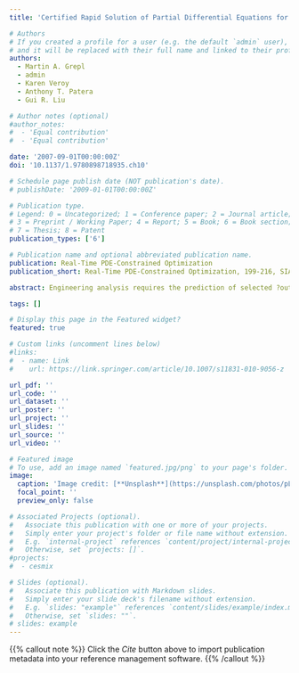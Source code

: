 ```yaml
---
title: 'Certified Rapid Solution of Partial Differential Equations for Real-Time Parameter Estimation and Optimization'

# Authors
# If you created a profile for a user (e.g. the default `admin` user), write the username (folder name) here
# and it will be replaced with their full name and linked to their profile.
authors:  
  - Martin A. Grepl
  - admin
  - Karen Veroy
  - Anthony T. Patera
  - Gui R. Liu

# Author notes (optional)
#author_notes:
#  - 'Equal contribution'
#  - 'Equal contribution'

date: '2007-09-01T00:00:00Z'
doi: '10.1137/1.9780898718935.ch10'

# Schedule page publish date (NOT publication's date).
# publishDate: '2009-01-01T00:00:00Z'

# Publication type.
# Legend: 0 = Uncategorized; 1 = Conference paper; 2 = Journal article;
# 3 = Preprint / Working Paper; 4 = Report; 5 = Book; 6 = Book section;
# 7 = Thesis; 8 = Patent
publication_types: ['6']

# Publication name and optional abbreviated publication name.
publication: Real-Time PDE-Constrained Optimization
publication_short: Real-Time PDE-Constrained Optimization, 199-216, SIAM

abstract: Engineering analysis requires the prediction of selected ?outputs? s relevant to ultimate component and system performance; typical outputs include critical stresses or strains, flow rates or pressure drops, and various measures of temperature and heat flux. These outputs are functions of ?inputs? ? that serve to identify a particular configuration of the component or system; typical inputs reflect geometry, properties, and boundary conditions and loads. In many cases, the input-output function is best articulated as a (say) linear functional ? of a field variable u(?) that is the solution to an input-parameterized partial differential equation (PDE); typical field variables and associated PDEs include temperature and steady/unsteady conduction, displacement and equilibrium elasticity/Helmholtz, and velocity and steady incompressible Navier?Stokes. System behavior is thus described by an input-output relation s(?) = ?(u(?)), the evaluation of which requires solution of the underlying PDE. Our focus is on ?deployed? systems?components or processes in operation in the field?and associated ?Assess-Act? scenarios. In the Assess stage we pursue robust parameter estimation (inverse) procedures that map measured-observable outputs to (all) possible system-characteristic and environment-state inputs. In the subsequent Act stage we then pursue adaptive design (optimization) procedures that map mission-objective outputs to best control-variable inputs.

tags: []

# Display this page in the Featured widget?
featured: true

# Custom links (uncomment lines below)
#links:
#  - name: Link
#    url: https://link.springer.com/article/10.1007/s11831-010-9056-z

url_pdf: ''
url_code: ''
url_dataset: ''
url_poster: ''
url_project: ''
url_slides: ''
url_source: ''
url_video: ''

# Featured image
# To use, add an image named `featured.jpg/png` to your page's folder.
image:
  caption: 'Image credit: [**Unsplash**](https://unsplash.com/photos/pLCdAaMFLTE)'
  focal_point: ''
  preview_only: false

# Associated Projects (optional).
#   Associate this publication with one or more of your projects.
#   Simply enter your project's folder or file name without extension.
#   E.g. `internal-project` references `content/project/internal-project/index.md`.
#   Otherwise, set `projects: []`.
#projects:
#  - cesmix

# Slides (optional).
#   Associate this publication with Markdown slides.
#   Simply enter your slide deck's filename without extension.
#   E.g. `slides: "example"` references `content/slides/example/index.md`.
#   Otherwise, set `slides: ""`.
# slides: example
---
```


{{% callout note %}}
Click the _Cite_ button above to import publication metadata into your reference management software.
{{% /callout %}}
